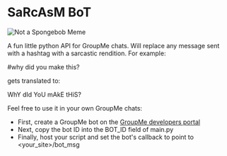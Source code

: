 # SaRcAsM BoT

![Not a Spongebob Meme](https://ww2.kqed.org/pop/wp-content/uploads/sites/12/2018/11/mockingspongebobbb-800x450.jpg "Not a Spongebob Meme")

A fun little python API for GroupMe chats. Will replace any message sent with a hashtag with a sarcastic rendition. 
For example: 

#why did you make this? 

gets translated to:

WhY dId YoU mAkE tHiS?

Feel free to use it in your own GroupMe chats:

- First, create a GroupMe bot on the [GroupMe developers portal](https://dev.groupme.com)
- Next, copy the bot ID into the BOT_ID field of main.py 
- Finally, host your script and set the bot's callback to point to <your_site>/bot_msg 
